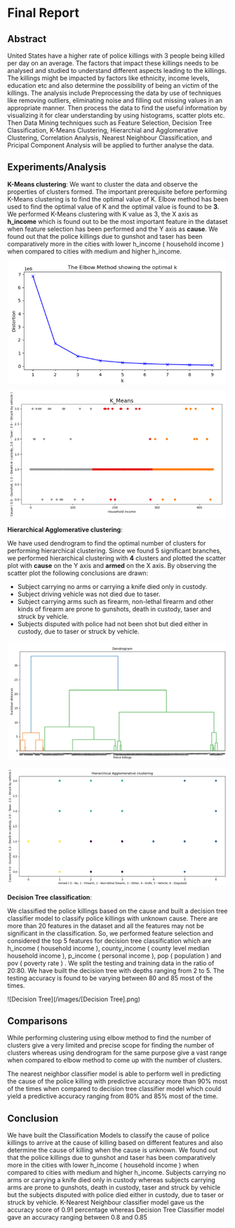 


# Final Report
## Abstract
United States have a higher rate of police killings with 3 people being killed per day on an average. The factors that impact these killings needs to be analysed and studied to understand different aspects leading to the killings. The killings might be impacted by factors like ethnicity, income levels, education etc and also determine the possibility of being an victim of the killings. The analysis include Preprocessing the data by use of techniques like removing outliers, eliminating noise and filling out missing values in an appropriate manner. Then process the data to find the useful information by visualizing it for clear understanding by using histograms, scatter plots etc. Then Data Mining techniques such as Feature Selection, Decision Tree Classification, K-Means Clustering, Hierarchial and Agglomerative Clustering, Correlation Analysis, Nearest Neighbour Classification, and Pricipal Component Analysis will be applied to further analyse the data.
## Experiments/Analysis
**K-Means clustering**:
We want to cluster the data and observe the properties of clusters formed. The important prerequisite before performing K-Means clustering is to find the optimal value of K. Elbow method has been used to find the optimal value of K and the optimal value is found to be **3**. We performed K-Means clustering with K value as 3, the X axis as **h_income** which is found out to be the most important feature in the dataset when feature selection has been performed  and the Y axis as **cause**. We found out that the police killings due to gunshot and taser has been comparatively more in the cities with lower h_income ( household income ) when compared to cities with medium and higher h_income.

![Elbow method](/images/Elbow.PNG)

![K-Means](/images/K-Means.PNG)

**Hierarchical Agglomerative clustering**:

We have used dendrogram to find the optimal number of clusters for performing hierarchical clustering.
Since we found 5 significant branches, we performed hierarchical clustering with **4** clusters and plotted the scatter plot with **cause** on the Y axis and **armed** on the X axis. By observing the scatter plot the following conclusions are drawn:

 - Subject carrying no arms or carrying a knife died only in custody.
 - Subject driving vehicle was not died due to taser. 
 - Subject carrying arms such as firearm, non-lethal firearm and other kinds of        firearm are prone to gunshots, death in custody, taser and struck by vehicle.
 - Subjects disputed with police had not been shot but died either in
   custody, due to taser or struck by vehicle.

![Dendrogram](/images/Dendrogram.PNG)

![Hierarchical](/images/Hierarchical.PNG)

**Decision Tree classification**:

We classified the police killings based on the cause and built a decision tree classifier model to classify police killings with unknown cause. There are more than 20 features in the dataset and all the features may not be significant in the classification. So, we performed feature selection and considered the top 5 features for decision tree classification which are h_income ( household income ), county_income ( county level median household income ), p_income ( personal income ), pop ( population ) and pov ( poverty rate ) . We split the testing and training data in the ratio of 20:80. We have built the decision tree with depths ranging from 2 to 5. The testing accuracy is found to be varying between 80 and 85 most of the times.

![Decision Tree](/images/[Decision Tree].png)

## Comparisons

While performing clustering using elbow method to find the number of clusters give a very limited and precise scope for finding the number of clusters whereas using dendrogram for the same purpose give a vast range when compared to elbow method to come up with the number of clusters.

The nearest neighbor classifier model is able to perform well in predicting the cause of the police killing with predictive accuracy more than 90% most of the times when compared to decision tree classifier model which could yield a predictive accuracy ranging from 80% and 85% most of the time.
## Conclusion
We have built the Classification Models to classify the cause of police killings to arrive at the cause of killing based on different features and also determine the cause of killing when the cause is unknown. We found out that the police killings due to gunshot and taser has been comparatively more in the cities with lower h_income ( household income ) when compared to cities with medium and higher h_income. Subjects carrying no arms or carrying a knife died only in custody whereas subjects carrying arms are prone to gunshots, death in custody, taser and struck by vehicle but the subjects disputed with police died either in custody, due to taser or struck by vehicle. K-Nearest Neighbour classifier model gave us the accuracy score of 0.91 percentage whereas Decision Tree Classifier model gave an accuracy ranging between 0.8 and 0.85 


